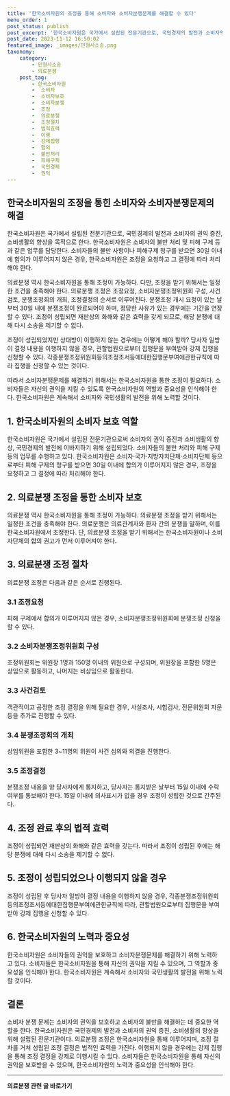 ```yaml
---
title: '한국소비자원의 조정을 통해 소비자와 소비자분쟁문제를 해결할 수 있다'
menu_order: 1
post_status: publish
post_excerpt: '한국소비자원은 국가에서 설립된 전문기관으로, 국민경제의 발전과 소비자의 권익 증진, 소비생활의 향상을 목적으로 한다. 한국소비자원은 소비자의 불만 처리 및 피해 구제 등과 같은 업무를 담당한다. 소비자들의 불만 사항이나 피해구제 청구를 받으면 30일 이내에 합의가 이루어지지 않은 경우, 한국소비자원은 조정을 요청하고 그 결정에 따라 처리해야 한다.'
post_date: 2023-11-12 16:50:02
featured_image: _images/민형사소송.png
taxonomy:
    category:
        - 민형사소송
        - 의료분쟁
    post_tag:
        - 한국소비자원
        -  소비자
        -  소비자보호
        -  소비자분쟁
        -  조정
        -  의료분쟁
        -  조정절차
        -  법적효력
        -  이행
        -  강제집행
        -  합의
        -  불만처리
        -  피해구제
        -  국민경제
        -  권익
---
```



## 한국소비자원의 조정을 통힌 소비자와 소비자분쟁문제의 해결

한국소비자원은 국가에서 설립된 전문기관으로, 국민경제의 발전과 소비자의 권익 증진, 소비생활의 향상을 목적으로 한다. 한국소비자원은 소비자의 불만 처리 및 피해 구제 등과 같은 업무를 담당한다. 소비자들의 불만 사항이나 피해구제 청구를 받으면 30일 이내에 합의가 이루어지지 않은 경우, 한국소비자원은 조정을 요청하고 그 결정에 따라 처리해야 한다. 

의료분쟁 역시 한국소비자원을 통해 조정이 가능하다. 다만, 조정을 받기 위해서는 일정한 조건을 충족해야 한다. 의료분쟁 조정은 조정요청, 소비자분쟁조정위원회 구성, 사건검토, 분쟁조정회의 개최, 조정결정의 순서로 이루어진다. 분쟁조정 개시 요청이 있는 날부터 30일 내에 분쟁조정이 완료되어야 하며, 정당한 사유가 있는 경우에는 기간을 연장할 수 있다. 조정이 성립되면 재판상의 화해와 같은 효력을 갖게 되므로, 해당 분쟁에 대해 다시 소송을 제기할 수 없다.

조정이 성립되었지만 상대방이 이행하지 않는 경우에는 어떻게 해야 할까? 당사자 일방이 결정 내용을 이행하지 않을 경우, 관할법원으로부터 집행문을 부여받아 강제 집행을 신청할 수 있다. 각종분쟁조정위원회등의조정조서등에대한집행문부여에관한규칙에 따라 집행을 신청할 수 있는 것이다.

따라서 소비자분쟁문제를 해결하기 위해서는 한국소비자원을 통한 조정이 필요하다. 소비자들은 자신의 권익을 지킬 수 있도록 한국소비자원의 역할과 중요성을 인식해야 한다. 한국소비자원은 계속해서 소비자와 국민생활의 발전을 위해 노력할 것이다.

## 1. 한국소비자원의 소비자 보호 역할

한국소비자원은 국가에서 설립된 전문기관으로써 소비자의 권익 증진과 소비생활의 향상, 국민경제의 발전에 이바지하기 위해 설립되었다. 소비자들의 불만 처리와 피해 구제 등의 업무를 수행하고 있다. 한국소비자원은 소비자·국가·지방자치단체·소비자단체 등으로부터 피해 구제의 청구를 받으면 30일 이내에 합의가 이루어지지 않은 경우, 조정을 요청하고 그 결정에 따라 처리해야 한다.

## 2. 의료분쟁 조정을 통한 소비자 보호

의료분쟁 역시 한국소비자원을 통해 조정이 가능하다. 의료분쟁 조정을 받기 위해서는 일정한 조건을 충족해야 한다. 의료분쟁은 의료관계자와 환자 간의 분쟁을 말하며, 이를 한국소비자원에서 조정한다. 단, 의료분쟁 조정을 받기 위해서는 한국소비자원이나 소비자단체의 합의 권고가 먼저 이루어져야 한다.

## 3. 의료분쟁 조정 절차

의료분쟁 조정은 다음과 같은 순서로 진행된다.

### 3.1 조정요청

피해 구제에서 합의가 이루어지지 않은 경우, 소비자분쟁조정위원회에 분쟁조정 신청을 할 수 있다.

### 3.2 소비자분쟁조정위원회 구성

조정위원회는 위원장 1명과 150명 이내의 위원으로 구성되며, 위원장을 포함한 5명은 상임으로 활동하고, 나머지는 비상임으로 활동한다.

### 3.3 사건검토

객관적이고 공정한 조정 결정을 위해 필요한 경우, 사실조사, 시험검사, 전문위원회 자문 등을 추가로 진행할 수 있다.

### 3.4 분쟁조정회의 개최

상임위원을 포함한 3~11명의 위원이 사건 심의와 의결을 진행한다.

### 3.5 조정결정

분쟁조정 내용을 양 당사자에게 통지하고, 당사자는 통지받은 날부터 15일 이내에 수락 여부를 통보해야 한다. 15일 이내에 의사표시가 없을 경우 조정이 성립한 것으로 간주된다.

## 4. 조정 완료 후의 법적 효력

조정이 성립되면 재판상의 화해와 같은 효력을 갖는다. 따라서 조정이 성립된 후에는 해당 분쟁에 대해 다시 소송을 제기할 수 없다.

## 5. 조정이 성립되었으나 이행되지 않을 경우

조정이 성립된 후 당사자 일방이 결정 내용을 이행하지 않을 경우, 각종분쟁조정위원회등의조정조서등에대한집행문부여에관한규칙에 따라, 관할법원으로부터 집행문을 부여받아 강제 집행을 신청할 수 있다.

## 6. 한국소비자원의 노력과 중요성

한국소비자원은 소비자들의 권익을 보호하고 소비자분쟁문제를 해결하기 위해 노력하고 있다. 소비자들은 한국소비자원을 통해 자신의 권익을 지킬 수 있으며, 그 역할과 중요성을 인식해야 한다. 한국소비자원은 계속해서 소비자와 국민생활의 발전을 위해 노력할 것이다.


## 결론

소비자 분쟁 문제는 소비자의 권익을 보호하고 소비자의 불만을 해결하는 데 중요한 역할을 한다. 한국소비자원은 국민경제의 발전과 소비자의 권익 증진, 소비생활의 향상을 위해 설립된 전문기관이다. 의료분쟁 조정은 한국소비자원을 통해 이루어지며, 조정 절차를 거쳐 성립된 조정 결정은 법적인 효력을 가진다. 이행되지 않을 경우에는 강제 집행을 통해 조정 결정을 강제로 이행시킬 수 있다. 소비자들은 한국소비자원을 통해 자신의 권익을 보호받을 수 있으며, 한국소비자원의 노력과 중요성을 인식해야 한다.
<!-- wp:separator -->
<hr class="wp-block-separator has-alpha-channel-opacity"/>
<!-- /wp:separator -->

<!-- wp:group {"backgroundColor":"base","layout":{"type":"constrained"}} -->
<div class="wp-block-group has-base-background-color has-background"><!-- wp:paragraph {"align":"center","fontSize":"medium"} -->
<p class="has-text-align-center has-large-font-size"><strong>의료분쟁 관련 글 바로가기</strong></p>
<!-- /wp:paragraph -->


<!-- wp:latest-posts
{"categories":[{"id":19793,"count":19,"description":"","link":"https://uknowlaw.com/category/%ec%9d%98%eb%a3%8c%eb%b6%84%ec%9f%81/","name":"의료분쟁","slug":"의료분쟁","taxonomy":"category","parent":0,"meta":[],"_links":{"self":[{"href":"https://uknowlaw.com/wp-json/wp/v2/categories/19793"}],"collection":[{"href":"https://uknowlaw.com/wp-json/wp/v2/categories"}],"about":[{"href":"https://uknowlaw.com/wp-json/wp/v2/taxonomies/category"}],"wp:post_type":[{"href":"https://uknowlaw.com/wp-json/wp/v2/posts?categories=19793"}],"curies":[{"name":"wp","href":"https://api.w.org/{rel}","templated":true}]}}],"postsToShow":100,"excerptLength":28,"postLayout":"grid","columns":2,"featuredImageAlign":"left","featuredImageSizeSlug":"large","fontSize":"small"} /--></div>
<!-- /wp:group -->